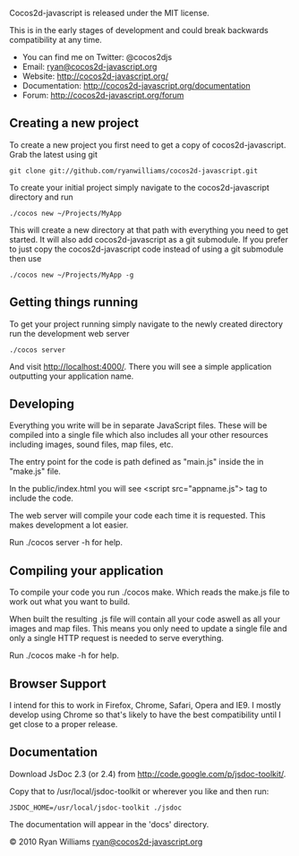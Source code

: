 Cocos2d-javascript is released under the MIT license.

This is in the early stages of development and could break backwards compatibility at any time.

* You can find me on Twitter: @cocos2djs
* Email: <ryan@cocos2d-javascript.org>
* Website: <http://cocos2d-javascript.org/>
* Documentation: <http://cocos2d-javascript.org/documentation>
* Forum: <http://cocos2d-javascript.org/forum>

Creating a new project
----------------------

To create a new project you first need to get a copy of cocos2d-javascript. Grab the latest using git

    git clone git://github.com/ryanwilliams/cocos2d-javascript.git

To create your initial project simply navigate to the cocos2d-javascript directory and run

    ./cocos new ~/Projects/MyApp

This will create a new directory at that path with everything you need to
get started. It will also add cocos2d-javascript as a git submodule. If you
prefer to just copy the cocos2d-javascript code instead of using a git
submodule then use

    ./cocos new ~/Projects/MyApp -g

Getting things running
----------------------

To get your project running simply navigate to the newly created directory run
the development web server

    ./cocos server

And visit <http://localhost:4000/>. There you will see a simple application
outputting your application name.

Developing
----------

Everything you write will be in separate JavaScript files. These will be
compiled into a single file which also includes all your other resources
including images, sound files, map files, etc.

The entry point for the code is path defined as "main.js" inside the in "make.js" file.

In the public/index.html you will see &lt;script src="appname.js"&gt; tag to include the code.

The web server will compile your code each time it is requested. This makes
development a lot easier.

Run ./cocos server -h for help.

Compiling your application
--------------------------

To compile your code you run ./cocos make. Which reads the make.js file
to work out what you want to build.

When built the resulting .js file will contain all your code aswell as all your
images and map files. This means you only need to update a single file and only
a single HTTP request is needed to serve everything.

Run ./cocos make -h for help.

Browser Support
---------------

I intend for this to work in Firefox, Chrome, Safari, Opera and IE9. I
mostly develop using Chrome so that's likely to have the best compatibility
until I get close to a proper release.

Documentation
-------------

Download JsDoc 2.3 (or 2.4) from <http://code.google.com/p/jsdoc-toolkit/>.

Copy that to /usr/local/jsdoc-toolkit or wherever you like and then run:
    
    JSDOC_HOME=/usr/local/jsdoc-toolkit ./jsdoc

The documentation will appear in the 'docs' directory.

© 2010 Ryan Williams <ryan@cocos2d-javascript.org>


